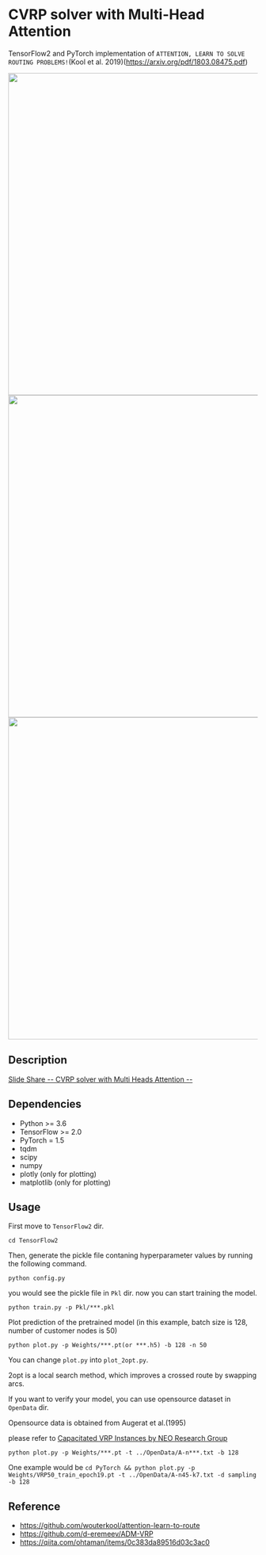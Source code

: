 # CVRP solver with Multi-Head Attention

TensorFlow2 and PyTorch implementation of `ATTENTION, LEARN TO SOLVE ROUTING PROBLEMS!`(Kool et al. 2019)(https://arxiv.org/pdf/1803.08475.pdf)

<img src="https://user-images.githubusercontent.com/51239551/88506411-cd450f80-d014-11ea-84eb-12e7ab983780.gif" width="650"/>

<img src="https://user-images.githubusercontent.com/51239551/88507610-bfdd5480-d017-11ea-99de-e9850e6be0db.gif" width="650"/>

<img src="https://user-images.githubusercontent.com/51239551/89150677-0ee83400-d59a-11ea-90ed-2852dc1ddd4b.gif" width="650"/>

## Description

[Slide Share -- CVRP solver with Multi Heads Attention --](https://www.slideshare.net/RINTAROSATO4/cvrp-solver-with-multihead-attention)


## Dependencies

* Python >= 3.6
* TensorFlow >= 2.0
* PyTorch = 1.5
* tqdm
* scipy
* numpy
* plotly (only for plotting)
* matplotlib (only for plotting)


## Usage

First move to `TensorFlow2` dir. 

```
cd TensorFlow2
```

Then, generate the pickle file contaning hyperparameter values by running the following command.

```
python config.py
```

you would see the pickle file in `Pkl` dir. now you can start training the model.

```
python train.py -p Pkl/***.pkl
```

Plot prediction of the pretrained model
(in this example, batch size is 128, number of customer nodes is 50)

```
python plot.py -p Weights/***.pt(or ***.h5) -b 128 -n 50
```

You can change `plot.py` into `plot_2opt.py`.  
  
2opt is a local search method, which improves a crossed route by swapping arcs.  

If you want to verify your model, you can use opensource dataset in `OpenData` dir.
  
Opensource data is obtained from Augerat et al.(1995)
  
please refer to [Capacitated VRP Instances by NEO Research Group](https://neo.lcc.uma.es/vrp/vrp-instances/capacitated-vrp-instances/)
```
python plot.py -p Weights/***.pt -t ../OpenData/A-n***.txt -b 128
```

One example would be `cd PyTorch && python plot.py -p Weights/VRP50_train_epoch19.pt -t ../OpenData/A-n45-k7.txt -d sampling -b 128` 

## Reference
* https://github.com/wouterkool/attention-learn-to-route
* https://github.com/d-eremeev/ADM-VRP
* https://qiita.com/ohtaman/items/0c383da89516d03c3ac0
